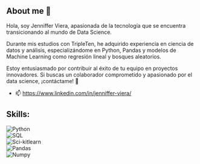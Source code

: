 ## About me 👋
Hola, soy Jenniffer Viera, apasionada de la tecnología que se encuentra transicionando al mundo de Data Science. 

Durante mis estudios con TripleTen, he adquirido experiencia en ciencia de datos y análisis, especializándome en Python, Pandas y modelos de Machine Learning como regresión lineal y bosques aleatorios. 

Estoy entusiasmado por contribuir al éxito de tu equipo en proyectos innovadores. Si buscas un colaborador comprometido y apasionado por el data science, ¡contáctame! 🚀
- 📫 https://www.linkedin.com/in/jenniffer-viera/
<!--
**jenviera/jenviera** is a ✨ _special_ ✨ repository because its `README.md` (this file) appears on your GitHub profile.

-->
## Skills:
![Python](https://img.shields.io/badge/Python-black?style=for-the-badge&logo=python&logoColor=yellow&logoColor101010) </br>
![SQL](https://img.shields.io/badge/SQL-yellow?style=for-the-badge&logo=sql&logoColor=white&logoColor101010) </br>
![Sci-kitlearn](https://img.shields.io/badge/Scikit_learn-blue?style=for-the-badge&logo=scikit-learn&logoColor=yellow&logoColor101010) </br>
![Pandas](https://img.shields.io/badge/pandas-orange?style=for-the-badge&logo=pandas&logoColor=white&logoColor101010) </br>
![Numpy](https://img.shields.io/badge/numpy-red?style=for-the-badge&logo=numpy&logoColor=white&logoColor101010) </br>
